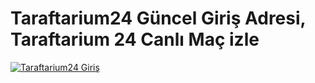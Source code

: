 # Taraftarium24 Güncel Giriş Adresi, Taraftarium 24 Canlı Maç izle
[![Taraftarium24 Giriş]([[gorsel-url](https://www.appcreator24.com/srv/imgs/gen/1291347_ico.png?v=4)](https://pbs.twimg.com/profile_images/1827377715801907200/bHPtRfzD_400x400.jpg))]([link-url](https://bit.ly/4d0Vk5u?r=lp&m=Mo35cuwH2jM))
